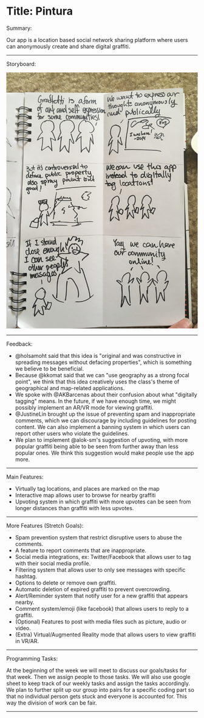 # Title: Pintura


Summary:

Our app is a location based social network sharing platform where users can anonymously create and share digital graffiti. 

---------


Storyboard:

![alt tag](../images/graffitiConnie.JPG)

---------


Feedback:

- @holsamoht said that this idea is "original and was constructive in spreading messages without defacing properties", which is something we believe to be beneficial.
- Because @kkomat said that we can "use geography as a strong focal point", we think that this idea creatively uses the class's theme of geographical and map-related applications.
- We spoke with @AKBarcenas about their confusion about what "digitally tagging" means. In the future, if we have enough time, we might possibly implement an AR/VR mode for viewing graffiti.
- @JustineLin brought up the issue of preventing spam and inappropriate comments, which we can discourage by including guidelines for posting content. We can also implement a banning system in which users can report other users who violate the guidelines.
- We plan to implement @alok-sm's suggestion of upvoting, with more popular graffiti being able to be seen from further away than less popular ones. We think this suggestion would make people use the app more.

---------


Main Features:

- Virtually tag locations, and places are marked on the map
- Interactive map allows user to browse for nearby graffiti
- Upvoting system in which graffiti with more upvotes can be seen from longer distances than graffiti with less upvotes.

---------

More Features (Stretch Goals):

- Spam prevention system that restrict disruptive users to abuse the comments.
- A feature to report comments that are inappropriate.
- Social media integrations, ex: Twitter/Facebook that allows user to tag with their social media profile.
- Filtering system that allows user to only see messages with specific hashtag.
- Options to delete or remove own graffiti.
- Automatic deletion of expired graffiti to prevent overcrowding.
- Alert/Reminder system that notify user for a new graffiti that appears nearby.
- Comment system/emoji (like facebook) that allows users to reply to a graffiti.
- (Optional) Features to post with media files such as picture, audio or video.
- (Extra) Virtual/Augmented Reality mode that allows users to view graffiti in VR/AR.

---------


Programming Tasks:

At the beginning of the week we will meet to discuss our goals/tasks for that week. Then we assign people to those tasks. We will also use google sheet to keep track of our weekly tasks and assign the tasks accordingly. We plan to further split up our group into pairs for a specific coding part so that no individual person gets stuck and everyone is accounted for. This way the division of work can be fair. 

---------
